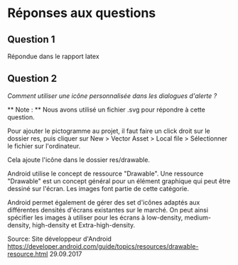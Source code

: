 # Réponses aux questions
## Question 1

Répondue dans le rapport latex

## Question 2

*Comment utiliser une icône personnalisée dans les dialogues d'alerte ?*

** Note : ** Nous avons utilisé un fichier .svg pour répondre à cette question. 

Pour ajouter le pictogramme au projet, il faut faire un click droit sur le dossier res, puis cliquer sur New > Vector Asset > Local file > Sélectionner le fichier sur l'ordinateur. 

Cela ajoute l'icône dans le dossier res/drawable. 

Android utilise le concept de ressource "Drawable". Une ressource "Drawable" est un concept général pour un élément graphique qui peut être dessiné sur l'écran. Les images font partie de cette catégorie. 

Android permet également de gérer des set d'icônes adaptés aux différentes densités d'écrans existantes sur le marché. On peut ainsi spécifier les images à utiliser pour les écrans à low-density, medium-density, high-density et Extra-high-density. 

Source: 
Site développeur d'Android
https://developer.android.com/guide/topics/resources/drawable-resource.html 
29.09.2017





